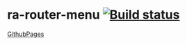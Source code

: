 # ra-router-menu [![Build status](https://ci.appveyor.com/api/projects/status/ga9sbn6t1kvig96j?svg=true)](https://ci.appveyor.com/project/barsich/ra-router-menu)
[GithubPages](https://barsich.github.io/ra-router-menu/)